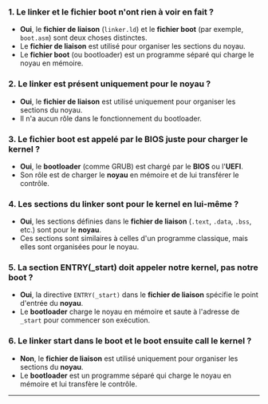 ### 1. Le linker et le fichier boot n'ont rien à voir en fait ?
- **Oui**, le **fichier de liaison** (`linker.ld`) et le **fichier boot** (par exemple, `boot.asm`) sont deux choses distinctes.
- Le **fichier de liaison** est utilisé pour organiser les sections du noyau.
- Le **fichier boot** (ou bootloader) est un programme séparé qui charge le noyau en mémoire.

### 2. Le linker est présent uniquement pour le noyau ?
- **Oui**, le **fichier de liaison** est utilisé uniquement pour organiser les sections du noyau.
- Il n'a aucun rôle dans le fonctionnement du bootloader.

### 3. Le fichier boot est appelé par le BIOS juste pour charger le kernel ?
- **Oui**, le **bootloader** (comme GRUB) est chargé par le **BIOS** ou l'**UEFI**.
- Son rôle est de charger le **noyau** en mémoire et de lui transférer le contrôle.

### 4. Les sections du linker sont pour le kernel en lui-même ?
- **Oui**, les sections définies dans le **fichier de liaison** (`.text`, `.data`, `.bss`, etc.) sont pour le **noyau**.
- Ces sections sont similaires à celles d'un programme classique, mais elles sont organisées pour le noyau.

### 5. La section ENTRY(_start) doit appeler notre kernel, pas notre boot ?
- **Oui**, la directive `ENTRY(_start)` dans le **fichier de liaison** spécifie le point d'entrée du **noyau**.
- Le **bootloader** charge le noyau en mémoire et saute à l'adresse de `_start` pour commencer son exécution.

### 6. Le linker start dans le boot et le boot ensuite call le kernel ?
- **Non**, le **fichier de liaison** est utilisé uniquement pour organiser les sections du **noyau**.
- Le **bootloader** est un programme séparé qui charge le noyau en mémoire et lui transfère le contrôle.

---
